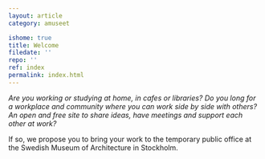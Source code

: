 ```yaml
---
layout: article
category: amuseet

ishome: true
title: Welcome
filedate: ''
repo: ''
ref: index
permalink: index.html
---
```


*Are you working or studying at home, in cafes or libraries? Do you long for a workplace and community where you can work side by side with others? An open and free site to share ideas, have meetings and support each other at work?*

If so, we propose you to bring your work to the temporary public office at the Swedish Museum of Architecture in Stockholm.